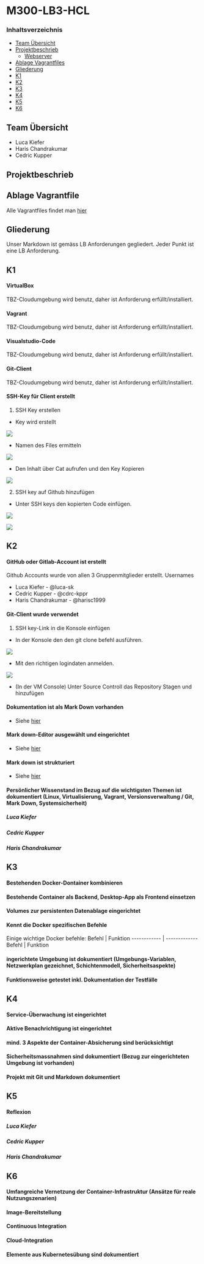 # M300-LB3-HCL

### Inhaltsverzeichnis
* [Team  Übersicht]()
* [Projektbeschrieb]()
  * [Webserver]()
* [Ablage Vagrantfiles]()
* [Gliederung]()
* [K1]()
* [K2]()
* [K3]()
* [K4]()
* [K5]()
* [K6]()



## Team Übersicht
* Luca Kiefer
* Haris Chandrakumar
* Cedric Kupper

## Projektbeschrieb


## Ablage Vagrantfile
Alle Vagrantfiles findet man [hier](https://github.com/cdrc-kppr/M300-LB3-HCL/tree/master/Files)


## Gliederung
Unser Markdown ist gemäss LB Anforderungen gegliedert.
Jeder Punkt ist eine LB Anforderung.

## K1

#### VirtualBox
TBZ-Cloudumgebung wird benutz, daher ist Anforderung erfüllt/installiert.

#### Vagrant
TBZ-Cloudumgebung wird benutz, daher ist Anforderung erfüllt/installiert.

#### Visualstudio-Code
TBZ-Cloudumgebung wird benutz, daher ist Anforderung erfüllt/installiert.

#### Git-Client
TBZ-Cloudumgebung wird benutz, daher ist Anforderung erfüllt/installiert.

#### SSH-Key für Client erstellt
1. SSH Key erstellen 

  * Key wird erstellt

![](images/Bild1.png)

  * Namen des Files ermitteln

![](images/Bild2.png)

  * Den Inhalt über Cat aufrufen und den Key Kopieren

![](images/Bild3.png)
  
2. SSH key auf Github hinzufügen

  * Unter SSH keys den kopierten Code einfügen.

![](images/Bild4.png)

![](images/Bild5.png)

## K2
#### GitHub oder Gitlab-Account ist erstellt
Github Accounts wurde von allen 3 Gruppenmitglieder erstellt.
Usernames
* Luca Kiefer - @luca-sk  
* Cedric Kupper - @cdrc-kppr  
* Haris Chandrakumar - @harisc1999

#### Git-Client wurde verwendet
1. SSH key-Link in die Konsole einfügen

  * In der Konsole den den git clone befehl ausführen.

![](images/Bild6.png)
  
  * Mit den richtigen logindaten anmelden.

![](images/Bild7.png)

 * (In der VM Console) Unter Source Controll das Repository Stagen und hinzufügen


#### Dokumentation ist als Mark Down vorhanden
* Siehe [hier](https://github.com/cdrc-kppr/M300-KCL)


#### Mark down-Editor ausgewählt und eingerichtet
* Siehe [hier](https://github.com/cdrc-kppr/M300-KCL)

#### Mark down ist strukturiert
* Siehe [hier](https://github.com/cdrc-kppr/M300-KCL)

#### Persönlicher Wissenstand im Bezug auf die wichtigsten Themen ist dokumentiert (Linux, Virtualisierung, Vagrant, Versionsverwaltung / Git, Mark Down, Systemsicherheit)
##### Luca Kiefer


##### Cedric Kupper


##### Haris Chandrakumar



## K3
#### Bestehenden Docker-Dontainer kombinieren

#### Bestehende Container als Backend, Desktop-App als Frontend  einsetzen

#### Volumes zur persistenten Datenablage eingerichtet

#### Kennt die Docker spezifischen Befehle
Einige wichtige Docker befehle:
Befehl | Funktion
------------ | -------------
Befehl | Funktion

#### ingerichtete Umgebung ist dokumentiert (Umgebungs-Variablen, Netzwerkplan gezeichnet, Schichtenmodell, Sicherheitsaspekte)

#### Funktionsweise getestet inkl. Dokumentation der Testfälle



## K4
#### Service-Überwachung ist eingerichtet

#### Aktive Benachrichtigung ist eingerichtet

#### mind. 3 Aspekte der Container-Absicherung sind berücksichtigt

#### Sicherheitsmassnahmen sind dokumentiert (Bezug zur eingerichteten Umgebung ist vorhanden)

#### Projekt mit Git und Markdown dokumentiert


## K5

#### Reflexion
##### Luca Kiefer


##### Cedric Kupper


##### Haris Chandrakumar


## K6
#### Umfangreiche Vernetzung der Container-Infrastruktur (Ansätze für reale Nutzungszenarien)

#### Image-Bereitstellung

#### Continuous Integration

#### Cloud-Integration

#### Elemente aus Kubernetesübung sind dokumentiert

